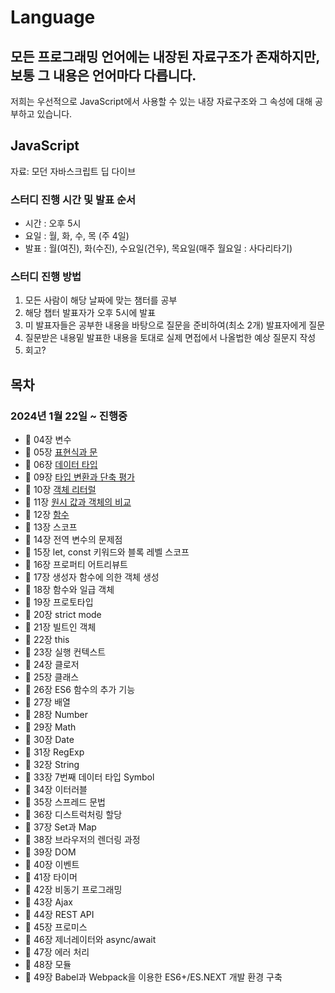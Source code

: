 # Language

## 모든 프로그래밍 언어에는 내장된 자료구조가 존재하지만, 보통 그 내용은 언어마다 다릅니다.
저희는 우선적으로 JavaScript에서 사용할 수 있는 내장 자료구조와 그 속성에 대해 공부하고 있습니다.

## JavaScript
자료: 모던 자바스크립트 딥 다이브

### 스터디 진행 시간 및 발표 순서
- 시간 : 오후 5시
- 요일 : 월, 화, 수, 목 (주 4일)
- 발표 : 월(여진), 화(수진), 수요일(건우), 목요일(매주 월요일 : 사다리타기)

### 스터디 진행 방법
1. 모든 사람이 해당 날짜에 맞는 챔터를 공부
2. 해당 챕터 발표자가 오후 5시에 발표
3. 미 발표자들은 공부한 내용을 바탕으로 질문을 준비하여(최소 2개) 발표자에게 질문
4. 질문받은 내용밑 발표한 내용을 토대로 실제 면접에서 나올법한 예상 질문지 작성
5. 회고?

## 목차
### 2024년 1월 22일 ~ 진행중
* 📌 04장 변수
* 📌 05장 [표현식과 문](./JS//5.Expressions%26Statements/Expressions%26Statements.md)
* 📌 06장 [데이터 타입](./JS//6.DataType/DataType.md)
* 📌 09장 [타입 변환과 단축 평가](./JS/9.%EB%B3%80%ED%99%98%EA%B3%BC%20%EB%8B%A8%EC%B6%95%20%ED%8F%89%EA%B0%80//TypeConversions%26ShortCircuitEvaluation.md)
* 📌 10장 [객체 리터럴](./JS/10.%EA%B0%9D%EC%B2%B4%20%EB%A6%AC%ED%84%B0%EB%9F%B4/ObjectLiteral)
* 📌 11장 [원시 값과 객체의 비교](./JS/11.%20%EC%9B%90%EC%8B%9C%EA%B0%92%EA%B3%BC%20%EA%B0%9D%EC%B2%B4%20%EB%B9%84%EA%B5%90/%EB%B3%B8%EB%AC%B8.md)
* 📌 12장 [함수](./JS/12.Function/Function.md)
* 📌 13장 스코프
* 📌 14장 전역 변수의 문제점
* 📌 15장 let, const 키워드와 블록 레벨 스코프
* 📌 16장 프로퍼티 어트리뷰트
* 📌 17장 생성자 함수에 의한 객체 생성
* 📌 18장 함수와 일급 객체
* 📌 19장 프로토타입
* 📌 20장 strict mode
* 📌 21장 빌트인 객체
* 📌 22장 this
* 📌 23장 실행 컨텍스트
* 📌 24장 클로저
* 📌 25장 클래스
* 📌 26장 ES6 함수의 추가 기능
* 📌 27장 배열
* 📌 28장 Number
* 📌 29장 Math
* 📌 30장 Date
* 📌 31장 RegExp
* 📌 32장 String
* 📌 33장 7번째 데이터 타입 Symbol
* 📌 34장 이터러블
* 📌 35장 스프레드 문법
* 📌 36장 디스트럭처링 할당
* 📌 37장 Set과 Map
* 📌 38장 브라우저의 렌더링 과정
* 📌 39장 DOM
* 📌 40장 이벤트
* 📌 41장 타이머
* 📌 42장 비동기 프로그래밍
* 📌 43장 Ajax
* 📌 44장 REST API
* 📌 45장 프로미스
* 📌 46장 제너레이터와 async/await
* 📌 47장 에러 처리
* 📌 48장 모듈
* 📌 49장 Babel과 Webpack을 이용한 ES6+/ES.NEXT 개발 환경 구축